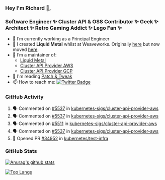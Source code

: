 ### Hey I'm Richard 👋, 

<h3 align="left">Software Engineer ✨ Cluster API & OSS Contributor ✨ Geek ✨ Architect ✨ Retro Gaming Addict ✨ Lego Fan ✨</h3>

- 🔭 I’m currently working as a Principal Engineer
- 📯 I created **Liquid Metal** whilst at Weaveworks. Originally [here](https://github.com/weaveworks-liquidmetal) but now moved [here](https://github.com/liquidmetal-dev).
- 👯 I’m a maintainer of:
  -  [Liquid Metal](https://github.com/liquidmetal-dev)
  -  [Cluster API Provider AWS](https://github.com/kubernetes-sigs/cluster-api-provider-aws)
  -  [Cluster API Provider GCP](https://github.com/kubernetes-sigs/cluster-api-provider-gcp)
- 💬 I'm reading [Patch & Tweak](https://bjooks.com/products/patch-tweak-exploring-modular-synthesis)
- 📫 How to reach me: [![Twitter Badge](https://img.shields.io/badge/-@fruit_case-00acee?style=flat&logo=Twitter&logoColor=white)](https://twitter.com/intent/follow?screen_name=fruit_case "Follow on Twitter")

### GitHub Activity 

<!--START_SECTION:activity-->
1. 🗣 Commented on [#5537](https://github.com/kubernetes-sigs/cluster-api-provider-aws/pull/5537#issuecomment-2959353778) in [kubernetes-sigs/cluster-api-provider-aws](https://github.com/kubernetes-sigs/cluster-api-provider-aws)
2. 🗣 Commented on [#5537](https://github.com/kubernetes-sigs/cluster-api-provider-aws/pull/5537#issuecomment-2958282039) in [kubernetes-sigs/cluster-api-provider-aws](https://github.com/kubernetes-sigs/cluster-api-provider-aws)
3. 🗣 Commented on [#5511](https://github.com/kubernetes-sigs/cluster-api-provider-aws/pull/5511#issuecomment-2958002097) in [kubernetes-sigs/cluster-api-provider-aws](https://github.com/kubernetes-sigs/cluster-api-provider-aws)
4. 🗣 Commented on [#5537](https://github.com/kubernetes-sigs/cluster-api-provider-aws/pull/5537#issuecomment-2957994914) in [kubernetes-sigs/cluster-api-provider-aws](https://github.com/kubernetes-sigs/cluster-api-provider-aws)
5. 💪 Opened PR [#34952](https://github.com/kubernetes/test-infra/pull/34952) in [kubernetes/test-infra](https://github.com/kubernetes/test-infra)
<!--END_SECTION:activity-->

### GitHub Stats

[![Anurag's github stats](https://github-readme-stats.vercel.app/api?username=richardcase&count_private=true&show_icons=true)](https://github.com/anuraghazra/github-readme-stats)

[![Top Langs](https://github-readme-stats.vercel.app/api/top-langs/?username=richardcase&hide=html&layout=compact)](https://github.com/anuraghazra/github-readme-stats)
